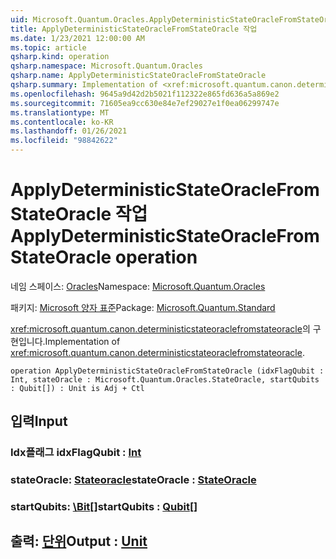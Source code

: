 ```yaml
---
uid: Microsoft.Quantum.Oracles.ApplyDeterministicStateOracleFromStateOracle
title: ApplyDeterministicStateOracleFromStateOracle 작업
ms.date: 1/23/2021 12:00:00 AM
ms.topic: article
qsharp.kind: operation
qsharp.namespace: Microsoft.Quantum.Oracles
qsharp.name: ApplyDeterministicStateOracleFromStateOracle
qsharp.summary: Implementation of <xref:microsoft.quantum.canon.deterministicstateoraclefromstateoracle>.
ms.openlocfilehash: 9645a9d42d2b5021f112322e865fd636a5a869e2
ms.sourcegitcommit: 71605ea9cc630e84e7ef29027e1f0ea06299747e
ms.translationtype: MT
ms.contentlocale: ko-KR
ms.lasthandoff: 01/26/2021
ms.locfileid: "98842622"
---
```

# <a name="applydeterministicstateoraclefromstateoracle-operation"></a><span data-ttu-id="47e50-102">ApplyDeterministicStateOracleFromStateOracle 작업</span><span class="sxs-lookup"><span data-stu-id="47e50-102">ApplyDeterministicStateOracleFromStateOracle operation</span></span>

<span data-ttu-id="47e50-103">네임 스페이스: [Oracles](xref:Microsoft.Quantum.Oracles)</span><span class="sxs-lookup"><span data-stu-id="47e50-103">Namespace: [Microsoft.Quantum.Oracles](xref:Microsoft.Quantum.Oracles)</span></span>

<span data-ttu-id="47e50-104">패키지: [Microsoft 양자 표준](https://nuget.org/packages/Microsoft.Quantum.Standard)</span><span class="sxs-lookup"><span data-stu-id="47e50-104">Package: [Microsoft.Quantum.Standard](https://nuget.org/packages/Microsoft.Quantum.Standard)</span></span>


<span data-ttu-id="47e50-105"><xref:microsoft.quantum.canon.deterministicstateoraclefromstateoracle>의 구현입니다.</span><span class="sxs-lookup"><span data-stu-id="47e50-105">Implementation of <xref:microsoft.quantum.canon.deterministicstateoraclefromstateoracle>.</span></span>

```qsharp
operation ApplyDeterministicStateOracleFromStateOracle (idxFlagQubit : Int, stateOracle : Microsoft.Quantum.Oracles.StateOracle, startQubits : Qubit[]) : Unit is Adj + Ctl
```


## <a name="input"></a><span data-ttu-id="47e50-106">입력</span><span class="sxs-lookup"><span data-stu-id="47e50-106">Input</span></span>

### <a name="idxflagqubit--int"></a><span data-ttu-id="47e50-107">Idx플래그 [](xref:microsoft.quantum.lang-ref.int)</span><span class="sxs-lookup"><span data-stu-id="47e50-107">idxFlagQubit : [Int](xref:microsoft.quantum.lang-ref.int)</span></span>




### <a name="stateoracle--stateoracle"></a><span data-ttu-id="47e50-108">stateOracle: [Stateoracle](xref:Microsoft.Quantum.Oracles.StateOracle)</span><span class="sxs-lookup"><span data-stu-id="47e50-108">stateOracle : [StateOracle](xref:Microsoft.Quantum.Oracles.StateOracle)</span></span>




### <a name="startqubits--qubit"></a><span data-ttu-id="47e50-109">startQubits: [\Bit](xref:microsoft.quantum.lang-ref.qubit)[]</span><span class="sxs-lookup"><span data-stu-id="47e50-109">startQubits : [Qubit](xref:microsoft.quantum.lang-ref.qubit)[]</span></span>





## <a name="output--unit"></a><span data-ttu-id="47e50-110">출력: [단위](xref:microsoft.quantum.lang-ref.unit)</span><span class="sxs-lookup"><span data-stu-id="47e50-110">Output : [Unit](xref:microsoft.quantum.lang-ref.unit)</span></span>

